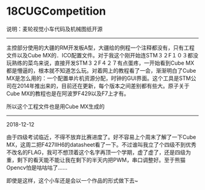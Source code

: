 # 18CUGCompetition
说明：麦轮视觉小车代码及机械图纸开源

----------
 主控部分使用的大疆的RM开发板A型，大疆给的例程一个注释都没有，只有工程文件以及Cube MX的．ICO配置文件。对于我这个刚开始连STM３２F１０３都没玩熟练的菜鸟来说，直接开发STM３２F４２７有点蛋疼，一开始看到Cube MX都是懵逼的，根本就不知道怎么玩。对着网上的教程看了一会，渐渐明白了Cube MX是怎么用的：一个配置单片机资源分配，时钟的GUI界面。这个工具是STM公司在2014年推出来的，目前还在更新，每个版本之间差别都有些大。原子关于Cube MX的教程也是在阿波罗F429以及F7上才有。

所以这个工程文件也是用Cube MX生成的


----------
2018-12-12

由于四级考试临近，不得不放弃比赛进度了。好不容易上个周末了解了一下Cube MX，这周二把F427IIH6的datasheet看了一下。不过谁叫我立了个四级不到优秀不改名的FLAG，我可不想顶着这个名字再顶一个学期，虚了虚了，还是四级为重，剩下的看天能不能让我在剩下的半天内把PWM，串口调整好。至于熊猫Opencv怕是咕咕咕了……

即使是这样，这个小车还是会以一个作品的形式做下去~